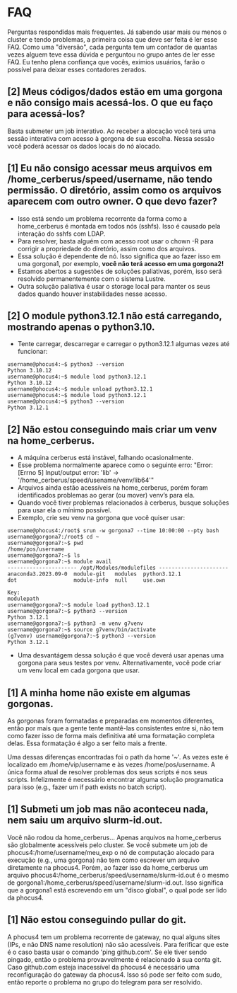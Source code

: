 # FAQ

Perguntas respondidas mais frequentes. Já sabendo usar mais ou menos o cluster e tendo problemas, a primeira coisa que deve ser feita é ler esse FAQ. Como uma "diversão", cada pergunta tem um contador de quantas vezes alguem teve essa dúvida e perguntou no grupo antes de ler esse FAQ. Eu tenho plena confiança que vocês, eximios usuários, farão o possível para deixar esses contadores zerados.

## [2] Meus códigos/dados estão em uma gorgona e não consigo mais acessá-los. O que eu faço para acessá-los?
Basta submeter um job interativo. Ao receber a alocação você terá uma sessão interativa com acesso à gorgona de sua escolha. Nessa sessão você poderá acessar os dados locais do nó alocado.

## [1] Eu não consigo acessar meus arquivos em /home_cerberus/speed/username, não tendo permissão. O diretório, assim como os arquivos aparecem com outro owner. O que devo fazer?
 - Isso está sendo um problema recorrente da forma como a home_cerberus é montada em todos nós (sshfs). Isso é causado pela interação do sshfs com LDAP.
 - Para resolver, basta alguém com acesso root usar o chown -R para corrigir a propriedade do diretório, assim como dos arquivos.
 - Essa solução é dependente de nó. Isso significa que ao fazer isso em uma gorgona1, por exemplo, **você não terá acesso em uma gorgona2!**
 - Estamos abertos a sugestões de soluções paliativas, porém, isso será resolvido permanentemente com o sistema Lustre.
 - Outra solução paliativa é usar o storage local para manter os seus dados quando houver instabilidades nesse acesso.

## [2] O module python3.12.1 não está carregando, mostrando apenas o python3.10.
 - Tente carregar, descarregar e carregar o python3.12.1 algumas vezes até funcionar:

```command
username@phocus4:~$ python3 --version
Python 3.10.12
username@phocus4:~$ module load python3.12.1
Python 3.10.12
username@phocus4:~$ module unload python3.12.1
username@phocus4:~$ module load python3.12.1
username@phocus4:~$ python3 --version
Python 3.12.1
```

## [2] Não estou conseguindo mais criar um venv na home_cerberus.
 - A máquina cerberus está instável, falhando ocasionalmente.
 - Esse problema normalmente aparece como o seguinte erro: "Error: [Errno 5] Input/output error: 'lib' -> '/home_cerberus/speed/usename/venv/lib64'"
 - Arquivos ainda estão acessíveis na home_cerberus, porém foram identificados problemas ao gerar (ou mover) venv’s para ela.
 - Quando você tiver problemas relacionados à cerberus, busque soluções para usar ela o mínimo possível.
 - Exemplo, crie seu venv na gorgona que você quiser usar:

```command
username@phocus4:/root$ srun -w gorgona7 --time 10:00:00 --pty bash
username@gorgona7:/root$ cd ~
username@gorgona7:~$ pwd
/home/pos/username
username@gorgona7:~$ ls
username@gorgona7:~$ module avail
---------------------- /opt/Modules/modulefiles ----------------------
anaconda3.2023.09-0  module-git   modules  python3.12.1  
dot                  module-info  null     use.own       

Key:
modulepath  
username@gorgona7:~$ module load python3.12.1
username@gorgona7:~$ python3 --version
Python 3.12.1
username@gorgona7:~$ python3 -m venv g7venv
username@gorgona7:~$ source g7venv/bin/activate
(g7venv) username@gorgona7:~$ python3 --version
Python 3.12.1
```
 - Uma desvantágem dessa solução é que você deverá usar apenas uma gorgona para seus testes por venv. Alternativamente, você pode criar um venv local em cada gorgona que usar.

## [1] A minha home não existe em algumas gorgonas.
As gorgonas foram formatadas e preparadas em momentos diferentes, então por mais que a gente tente mantê-las consistentes entre si, não tem como fazer isso de forma mais definitiva até uma formatação completa delas. Essa formatação é algo a ser feito mais a frente.

Uma dessas diferenças encontradas foi o path da home '~'. As vezes este é localizado em /home/vip/username e às vezes /home/pos/username. A única forma atual de resolver problemas dos seus scripts é nos seus scripts. Infelizmente é necessário encontrar alguma solução programatica para isso (e.g., fazer um if path exists no batch script).

## [1] Submeti um job mas não aconteceu nada, nem saiu um arquivo slurm-id.out.
Você não rodou da home_cerberus...
Apenas arquivos na home_cerberus são globalmente acessíveis pelo cluster. Se você submete um job de phocus4:/home/username/meu_exp o nó de computação alocado para execução (e.g., uma gorgona) não tem como escrever um arquivo diretamente na phocus4. Porém, ao fazer isso da home_cerberus um arquivo phocus4:/home_cerberus/speed/username/slurm-id.out é o mesmo de gorgona1:/home_cerberus/speed/username/slurm-id.out. Isso significa que a gorgona1 está escrevendo em um "disco global", o qual pode ser lido da phocus4.

## [1] Não estou conseguindo pullar do git.
A phocus4 tem um problema recorrente de gateway, no qual alguns sites (IPs, e não DNS name resolution) não são acessíveis. Para ferificar que este é o caso basta usar o comando 'ping github.com'. Se ele tiver sendo pingado, então o problema provavvelmente é relacionado à sua conta git. Caso github.com esteja inacessível da phocus4 é necessário uma reconfiguração do gateway da phocus4. Isso só pode ser feito com sudo, então reporte o problema no grupo do telegram para ser resolvido.

